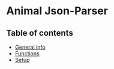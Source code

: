 # Animal Json-Parser
## Table of contents
* [General info](#general-info)
* [Functions](#functions)
* [Setup](#setup)